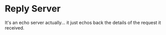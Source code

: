 # Reply Server

It's an echo server actually... it just echos back the details of the request it received.
